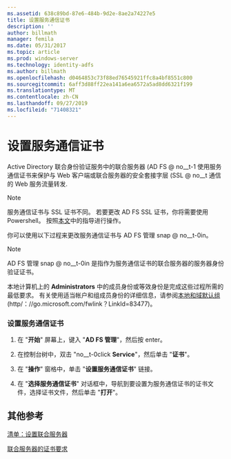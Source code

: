 ```yaml
---
ms.assetid: 638c89bd-87e6-484b-9d2e-8ae2a74227e5
title: 设置服务通信证书
description: ''
author: billmath
manager: femila
ms.date: 05/31/2017
ms.topic: article
ms.prod: windows-server
ms.technology: identity-adfs
ms.author: billmath
ms.openlocfilehash: d0464853c73f88ed76545921ffc8a4bf8551c800
ms.sourcegitcommit: 6aff3d88ff22ea141a6ea6572a5ad8dd6321f199
ms.translationtype: MT
ms.contentlocale: zh-CN
ms.lasthandoff: 09/27/2019
ms.locfileid: "71408321"
---
```

# <a name="set-a-service-communications-certificate"></a>设置服务通信证书


Active Directory 联合身份验证服务中的联合服务器 \(AD FS @ no__t-1 使用服务通信证书来保护与 Web 客户端或联合服务器的安全套接字层 \(SSL @ no__t 通信的 Web 服务流量转发.

> [!NOTE]  
> 服务通信证书与 SSL 证书不同。 若要更改 AD FS SSL 证书，你将需要使用 Powershell。 按照[本文](https://docs.microsoft.com/windows-server/identity/ad-fs/operations/manage-ssl-certificates-ad-fs-wap)中的指导进行操作。


你可以使用以下过程来更改服务通信证书与 AD FS 管理 snap @ no__t-0in。  

> [!NOTE]  
> AD FS 管理 snap @ no__t-0in 是指作为服务通信证书的联合服务器的服务器身份验证证书。  

本地计算机上的 **Administrators** 中的成员身份或等效身份是完成这些过程所需的最低要求。  有关使用适当帐户和组成员身份的详细信息，请参阅[本地和域默认组](https://go.microsoft.com/fwlink/?LinkId=83477) \(http\/：\/\/go.microsoft.com\/fwlink？LinkId\=83477\)。   

### <a name="to-set-a-service-communications-certificate"></a>设置服务通信证书  

1.  在 "**开始**" 屏幕上，键入 "**AD FS 管理**"，然后按 enter。  

2.  在控制台树中，双击 "no__t-0click **Service**"，然后单击 "**证书**"。  

3.  在 "**操作**" 窗格中，单击 "**设置服务通信证书**" 链接。  

4.  在 "**选择服务通信证书**" 对话框中，导航到要设置为服务通信证书的证书文件，选择证书文件，然后单击 "**打开**"。  

## <a name="additional-references"></a>其他参考  
[清单：设置联合服务器](Checklist--Setting-Up-a-Federation-Server.md)  

[联合服务器的证书要求](https://technet.microsoft.com/library/dd807040.aspx)  
